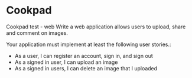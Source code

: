 # Cookpad
Cookpad test - web
Write a web application allows users to upload, share and comment on images.

Your application must implement at least the following user stories.:

- As a user, I can register an account, sign in, and sign out
- As a signed in user, I can upload an image
- As a signed in users, I can delete an image that I uploaded
